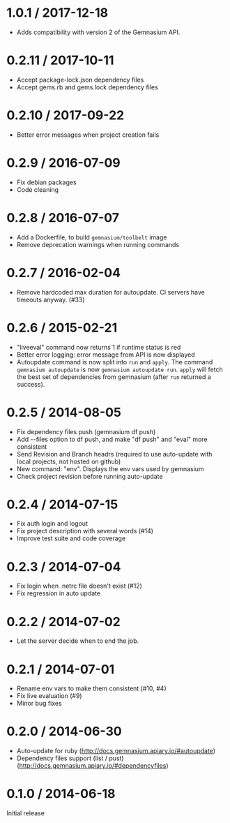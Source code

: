 # 1.0.1 / 2017-12-18

* Adds compatibility with version 2 of the Gemnasium API.

# 0.2.11 / 2017-10-11

* Accept package-lock.json dependency files
* Accept gems.rb and gems.lock dependency files

# 0.2.10 / 2017-09-22

* Better error messages when project creation fails

# 0.2.9 / 2016-07-09

* Fix debian packages
* Code cleaning

# 0.2.8 / 2016-07-07

* Add a Dockerfile, to build `gemnasium/toolbelt` image
* Remove deprecation warnings when running commands

# 0.2.7 / 2016-02-04

* Remove hardcoded max duration for autoupdate. CI servers have timeouts anyway. (#33)

# 0.2.6 / 2015-02-21

* "liveeval" command now returns 1 if runtime status is red
* Better error logging: error message from API is now displayed
* Autoupdate command is now split into `run` and `apply`. The command `gemnasium autoupdate` is now `gemnasium autoupdate run`. `apply` will fetch the best set of dependencies from gemnasium (after `run` returned a success).

# 0.2.5 / 2014-08-05

* Fix dependency files push (gemnasium df push)
* Add --files option to df push, and make "df push" and "eval" more consistent
* Send Revision and Branch headrs (required to use auto-update with local projects, not hosted on github)
* New command: "env". Displays the env vars used by gemnasium
* Check project revision before running auto-update

# 0.2.4 / 2014-07-15

* Fix auth login and logout
* Fix project description with several words (#14)
* Improve test suite and code coverage

# 0.2.3 / 2014-07-04

* Fix login when .netrc file doesn't exist (#12)
* Fix regression in auto update

# 0.2.2 / 2014-07-02

* Let the server decide when to end the job.

# 0.2.1 / 2014-07-01

* Rename env vars to make them consistent (#10, #4)
* Fix live evaluation (#9)
* Minor bug fixes

# 0.2.0 / 2014-06-30

* Auto-update for ruby (http://docs.gemnasium.apiary.io/#autoupdate)
* Dependency files support (list / pust) (http://docs.gemnasium.apiary.io/#dependencyfiles)

# 0.1.0 / 2014-06-18

Initial release
